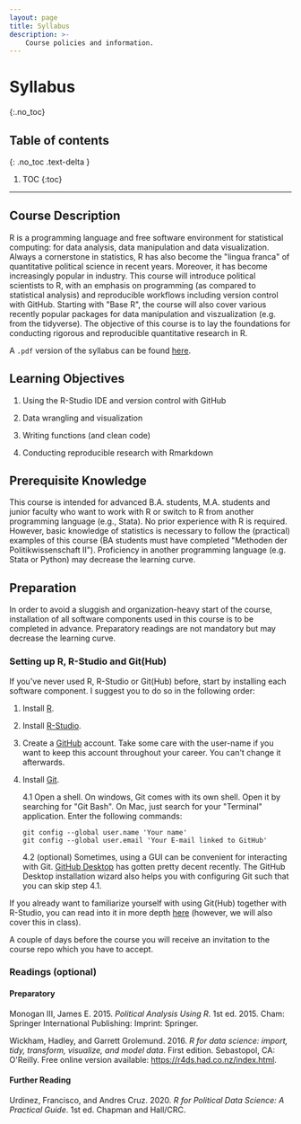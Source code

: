 ```yaml
---
layout: page
title: Syllabus
description: >-
    Course policies and information.
---
```


# Syllabus
{:.no_toc}

## Table of contents
{: .no_toc .text-delta }

1. TOC
{:toc}

---

## Course Description

R is a programming language and free software environment for statistical computing: for data analysis, data manipulation and data visualization. Always a cornerstone in statistics, R has also become the "lingua franca" of quantitative political science in recent years. Moreover, it has become increasingly popular in industry. This course will introduce political scientists to R, with an emphasis on programming (as compared to statistical analysis) and reproducible workflows including version control with GitHub. Starting with "Base R", the course will also cover various recently popular packages for data manipulation and viszualization (e.g. from the tidyverse). The objective of this course is to lay the foundations for conducting rigorous and reproducible quantitative research in R.

A `.pdf` version of the syllabus can be found [here](https://raw.githubusercontent.com/m-freitag/Syllabus_R2021/main/Syllabus_Introduction-to-Programming-with-R.pdf).

## Learning Objectives

1.  Using the R-Studio IDE and version control with GitHub

2.  Data wrangling and visualization

3.  Writing functions (and clean code)

4.  Conducting reproducible research with Rmarkdown

## Prerequisite Knowledge

This course is intended for advanced B.A. students, M.A. students and junior faculty who want to work with R or switch to R from another programming language (e.g., Stata). No prior experience with R is required. However, basic knowledge of statistics is necessary to follow the (practical) examples of this course (BA students must have completed "Methoden der Politikwissenschaft II"). Proficiency in another programming language (e.g. Stata or Python) may decrease the learning curve.

## Preparation

In order to avoid a sluggish and organization-heavy start of the course, installation of all software components used in this course is to be completed in advance. Preparatory readings are not mandatory but may decrease the learning curve.

### Setting up R, R-Studio and Git(Hub)

If you've never used R, R-Studio or Git(Hub) before, start by installing each software component. I suggest you to do so in the following order:

1.  Install [R](https://www.r-project.org/).

2.  Install [R-Studio](https://www.rstudio.com/products/rstudio/download/#download).

3.  Create a [GitHub](https://github.com/) account. Take some care with the user-name if you want to keep this account throughout your career. You can't change it afterwards.

4.  Install [Git](https://git-scm.com/downloads).

    4.1 Open a shell. On windows, Git comes with its own shell. Open it by searching for "Git Bash". On Mac, just search for your "Terminal" application. Enter the following commands:

    ```
    git config --global user.name 'Your name'
    git config --global user.email 'Your E-mail linked to GitHub'

    ```

    4.2 (optional) Sometimes, using a GUI can be convenient for interacting with Git. [GitHub Desktop](https://desktop.github.com/) has gotten pretty decent recently. The GitHub Desktop installation wizard also helps you with configuring Git such that you can skip step 4.1.

If you already want to familiarize yourself with using Git(Hub) together with R-Studio, you can read into it in more depth [here](https://happygitwithr.com/) (however, we will also cover this in class).

A couple of days before the course you will receive an invitation to the course repo which you have to accept.

### Readings (optional)

#### Preparatory

Monogan III, James E. 2015. *Political Analysis Using R*. 1st ed. 2015. Cham: Springer International Publishing: Imprint: Springer.

Wickham, Hadley, and Garrett Grolemund. 2016. *R for data science: import, tidy, transform, visualize, and model data*. First edition. Sebastopol, CA: O'Reilly. Free online version available: <https://r4ds.had.co.nz/index.html>.

#### Further Reading

Urdinez, Francisco, and Andres Cruz. 2020. *R for Political Data Science: A Practical Guide*. 1st ed. Chapman and Hall/CRC.
